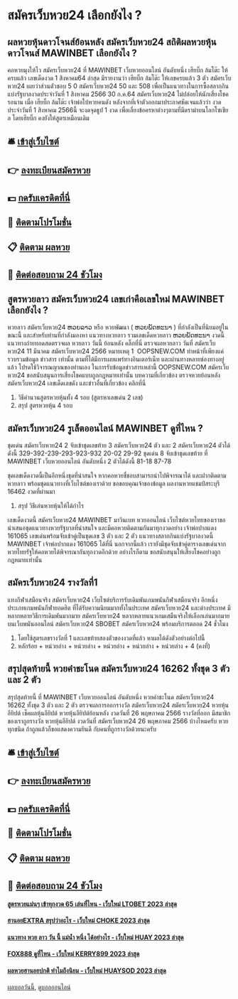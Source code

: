 # สมัครเว็บหวย24 เลือกยังไง ?
## ผลหวยหุ้นดาวโจนส์ย้อนหลัง สมัครเว็บหวย24 สถิติผลหวยหุ้นดาวโจนส์ MAWINBET เลือกยังไง ?
คอหวยมุงให้ไว สมัครเว็บหวย24 ที่ MAWINBET เว็บหวยออนไลน์ อันดับหนึ่ง เฮียบิ๊ก ล้มโต๊ะ ให้ครบแล้ว เลขเด็ดงวด 1 สิงหาคม64
ล่าสุด มีรายงานว่า เฮียบิ๊ก ล้มโต๊ะ ให้เลขครบแล้ว 3 ตัว สมัครเว็บหวย24 เผยว่าส่วนตัวชอบ 5 0 สมัครเว็บหวย24 50 และ 508 เพื่อเป็นแนวทางในการซื้อสลากกินแบ่งรัฐบาลงวดประจำวันที่ 1 สิงหาคม 2566
30 ก.ค.64 สมัครเว็บหวย24 ไม่ปล่อยให้นักเสี่ยงโชครอนาน เมื่อ เฮียบิ๊ก ล้มโต๊ะ เจ้าพ่อใบ้หวยคนดัง หลังจากที่เจ้าตัวออกมาประกาศชัดเจนแล้วว่า งวดประจำวันที่ 1 สิงหาคม 2566นี้ จะงดจุดธูป 1 งวด เพื่อเลี่ยงข้อครหาต่างๆตามที่มีดราม่าบนโลกโซเชียล โดยเฮียบิ๊ก คงยังให้สูตรเหมือนเดิม

## 🛎 [เข้าสู่เว็บไซต์](https://bit.ly/3BG5bNw)
## 👉 [ลงทะเบียนสมัครหวย](https://bit.ly/3BG5bNw)
## 💵 [กดรับเครดิตที่นี่](https://bit.ly/3C3mvgS)
## 👑 [ติดตามโปรโมชั่น](https://bit.ly/3C3mvgS)
## 📋 [ติดตาม ผลหวย](https://bit.ly/3C3mvgS)
## 📱 [ติดต่อสอบถาม 24 ชัวโมง](https://bit.ly/3C3mvgS)

## สูตรหวยลาว สมัครเว็บหวย24 เลขเก่าคือเลขใหม่ MAWINBET เลือกยังไง ?
หวยลาว สมัครเว็บหวย24 ຫວຍລາວ หรือ หวยพัฒนา ( ຫວຍພັດທະນາ ) ที่กำลังเป็นที่นิยมอยู่ในขณะนี้ และสำหรับท่านที่กำลังมองหา แนวทางหวยลาว รวมเลขเด็ดหวยลาว ຫວຍພັດທະນາ งวดนี้
 แนวทางถ่ายทอดสดตรวจผล หวยลาว วันนี้ ย้อนหลัง คลิ๊กที่นี่ 
ตรวจผลหวยลาว วันที่ สมัครเว็บหวย24 11 มีนาคม สมัครเว็บหวย24 2566
หมายเหตุ 1  OOPSNEW.COM ทำหน้าที่เพียงแค่รวบรวมข้อมูล ข่าวสาร เท่านั้น ตามที่ได้มีการเผยแพร่ทางอินเตอร์เน็ท และผ่านทางหลายช่องทางอยู่แล้ว โปรดใช้วิจารณญาณของท่านเอง ในการรับข้อมูลข่าวสารเหล่านี้ OOPSNEW.COM สมัครเว็บหวย24 ขอสนับสนุนการเสี่ยงโชคแบบถูกกฎหมายเท่านั้น
บทความที่เกี่ยวข้อง
ตรวจหวยย้อนหลัง สมัครเว็บหวย24 เลขเด็ดเลขดัง และข่าวอื่นที่เกี่ยวข้อง คลิกที่นี่
1. วิธีคำนวนสูตรหวยหุ้นทั้ง 4 รอบ (สูตรหาเลขเด่น 2 เลข)
2. สรุป สูตรหวยหุ้น 4 รอบ

## สมัครเว็บหวย24 รูเล็ตออนไลน์ MAWINBET ดูที่ไหน ?
ชุดเด่น สมัครเว็บหวย24 2 จับเข้าชุดเลขท้าย 3 สมัครเว็บหวย24 ตัว และ 2 สมัครเว็บหวย24 ตัวได้ดังนี้
329-392-239-293-923-932
20-02
29-92
ชุดเด่น 8 จับเข้าชุดเลขท้าย ที่ MAWINBET เว็บหวยออนไลน์ อันดับหนึ่ง 2 ตัวได้ดังนี้
81-18
87-78

ชุดเลขเด็ดงวดนี้เป็นอีกหนึ่งชุดที่น่าสนใจ หากคอหวยชื่ชอบสามารถนำไปพิจารณาได้ และฝากติดตามหวยลาว พร้อมชุดแนวทางที่เว็บไซต์ของเราด้วย
ขอขอบคุณเจ้าของข้อมูล
ผลงานหวยแชมป์สระบุรี 16462 งวดที่ผ่านมา
1. สรุป วิธีเล่นหวยหุ้นให้ได้กําไร

เลขเด็ดงวดนี้ สมัครเว็บหวย24 MAWINBET มาวินเบท หวยออนไลน์ เว็บไซต์หวยไทยของเราขอนำเสนอชุดแนวทางหวยรัฐบาลที่น่าสนใจ และมีคอหวยติดตามกันมาทุกงวดอย่าง เจ้าพ่อปากแดง 161065 เลขเด่นพร้อมจับเข้าคู่เป็นชุดเลข 3 ตัว และ 2 ตัว แนวทางสลากกินแบ่งรัฐบาลงวดนี้ MAWINBET เจ้าพ่อปากแดง 161065 ได้ที่นี่ นอกจากนี้แล้ว เรายังมีชุดจับเข้าคู่ตารางเลขเด่นจากหวยไทยรัฐให้คอหวยได้พิจารณากันทุกงวดอีกด้วย อย่างไรก็ตาม ขอสนับสนุนให้เสี่ยงโชคอย่างถูกกฎหมายเท่านั้น

## สมัครเว็บหวย24 รางวัลที่1
แทงกีฬาเสมือนจริง สมัครเว็บหวย24 เว็บไซต์บริการรับเดิมพันเกมพนันกีฬาเสมือนจริง อีกหนึ่งประเภทเกมพนันกีฬายอดฮิต ที่ได้รับความนิยมมากทั้งในประเทศ สมัครเว็บหวย24 และต่างประเทศ มีหลากหลายวิธีการเดิมพันมากมาย สมัครเว็บหวย24 หลากหลายแนวเกมเสมืนจริงให้เลือกเล่นมากมาย บนเว็บพนันออนไลน์ สมัครเว็บหวย24 SBOBET สมัครเว็บหวย24 พร้อมบริการตลอด 24 ชั่วโมง
1. โดยใช้สูตรเลขรางวัลที่ 1 และเลขท้ายสองตัวของงวดที่แล้ว หาผลได้ดังตัวอย่างต่อไปนี้
2. หลักร้อย + หน่วยล่าง + หน่วยล่าง + หน่วยล่าง + หน่วยล่าง + หน่วยล่าง + 4 (คงที่)

## สรุปสุดท้ายนี้ หวยคำชะโนด สมัครเว็บหวย24 16262 ทั้งชุด 3 ตัว และ 2 ตัว
สรุปสุดท้ายนี้ ที่ MAWINBET เว็บหวยออนไลน์ อันดับหนึ่ง หวยคำชะโนด สมัครเว็บหวย24 16262 ทั้งชุด 3 ตัว และ 2 ตัว ตรวจผลการออกรางวัล สมัครเว็บหวย24 สมัครเว็บหวย24 หวยหุ้นอียิปต์ เช็คผลหุ้นอียิปต์ หวยหุ้นอียิปต์ย้อนหลัง งวดวันที่ 26 พฤษภาคม 2566 รางวัลที่ออก
มีสมาชิกของเราถูกรางวัล หวยหุ้นอียิปต์ งวดวันที่ สมัครเว็บหวย24 26 พฤษภาคม 2566 บ้างไหมครับ หวยทุกชนิด ถ้าถูกแล้วก็ขอแสดงความยินดี กับคนที่ถูกรางวัลด้วยนะครับ

## 🛎 [เข้าสู่เว็บไซต์](https://bit.ly/3BG5bNw)
## 👉 [ลงทะเบียนสมัครหวย](https://bit.ly/3BG5bNw)
## 💵 [กดรับเครดิตที่นี่](https://bit.ly/3C3mvgS)
## 👑 [ติดตามโปรโมชั่น](https://bit.ly/3C3mvgS)
## 📋 [ติดตาม ผลหวย](https://bit.ly/3C3mvgS)
## 📱 [ติดต่อสอบถาม 24 ชัวโมง](https://bit.ly/3C3mvgS)

#### [สูตรหวยแม่นๆ เข้าทุกงวด 65 เล่นที่ไหน - เว็บใหม่ LTOBET 2023 ล่าสุด](https://atom.io/themes/สูตรหวยแม่นๆ%20เข้าทุกงวด%2065%20เล่นที่ไหน%20-%20เว็บใหม่%20ltobet%202023%20ล่าสุด)
#### [ฮานอยEXTRA สรุปว่าอะไร - เว็บใหม่ CHOKE 2023 ล่าสุด](https://atom.io/themes/ฮานอยextra%20สรุปว่าอะไร%20-%20เว็บใหม่%20choke%202023%20ล่าสุด)
#### [แนวทาง หวย ลาว วัน นี้ แม่น้ำ หนึ่ง ได้อย่างไร - เว็บใหม่ HUAY 2023 ล่าสุด](https://atom.io/themes/แนวทาง%20หวย%20ลาว%20วัน%20นี้%20แม่น้ำ%20หนึ่ง%20ได้อย่างไร%20-%20เว็บใหม่%20huay%202023%20ล่าสุด)
#### [FOX888 ดูที่ไหน - เว็บใหม่ KERRY899 2023 ล่าสุด](https://atom.io/themes/fox888%20ดูที่ไหน%20-%20เว็บใหม่%20kerry899%202023%20ล่าสุด)
#### [ผลหวยฮานอยปกติ ทำไมถึงนิยม - เว็บใหม่ HUAYSOD 2023 ล่าสุด](https://atom.io/themes/ผลหวยฮานอยปกติ%20ทำไมถึงนิยม%20-%20เว็บใหม่%20huaysod%202023%20ล่าสุด)

[ผลบอลวันนี้](https://siamsport.tv "ผลบอลวันนี้"), [ดูบอลออนไลน์](https://siamsport.tv/ดูบอลสด "ดูบอลออนไลน์")